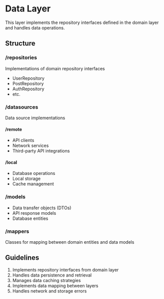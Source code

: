 # Data Layer

This layer implements the repository interfaces defined in the domain layer and handles data operations.

## Structure

### /repositories

Implementations of domain repository interfaces

- UserRepository
- PostRepository
- AuthRepository
- etc.

### /datasources

Data source implementations

#### /remote

- API clients
- Network services
- Third-party API integrations

#### /local

- Database operations
- Local storage
- Cache management

### /models

- Data transfer objects (DTOs)
- API response models
- Database entities

### /mappers

Classes for mapping between domain entities and data models

## Guidelines

1. Implements repository interfaces from domain layer
2. Handles data persistence and retrieval
3. Manages data caching strategies
4. Implements data mapping between layers
5. Handles network and storage errors

